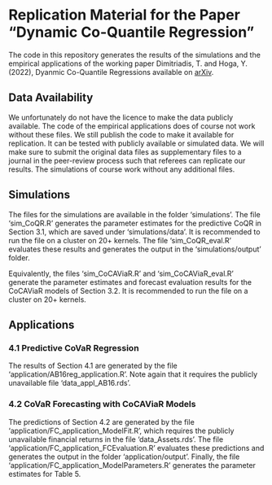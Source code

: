 
<!-- README.md is generated from README.Rmd. Please edit that file -->

# Replication Material for the Paper “Dynamic Co-Quantile Regression”

<!-- badges: start -->
<!-- badges: end -->

The code in this repository generates the results of the simulations and
the empirical applications of the working paper Dimitriadis, T. and
Hoga, Y. (2022), Dyanmic Co-Quantile Regressions available on
[arXiv](https://arxiv.org/abs/2206.14275).

## Data Availability

We unfortunately do not have the licence to make the data publicly
available. The code of the empirical applications does of course not
work without these files. We still publish the code to make it available
for replication. It can be tested with publicly available or simulated
data. We will make sure to submit the original data files as
supplementary files to a journal in the peer-review process such that
referees can replicate our results. The simulations of course work
without any additional files.

## Simulations

The files for the simulations are available in the folder ‘simulations’.
The file ‘sim_CoQR.R’ generates the parameter estimates for the
predictive CoQR in Section 3.1, which are saved under
‘simulations/data’. It is recommended to run the file on a cluster on
20+ kernels. The file ‘sim_CoQR_eval.R’ evaluates these results and
generates the output in the ‘simulations/output’ folder.

Equivalently, the files ‘sim_CoCAViaR.R’ and ‘sim_CoCAViaR_eval.R’
generate the parameter estimates and forecast evaluation results for the
CoCAViaR models of Section 3.2. It is recommended to run the file on a
cluster on 20+ kernels.

## Applications

### 4.1 Predictive CoVaR Regression

The results of Section 4.1 are generated by the file
‘application/AB16reg_application.R’. Note again that it requires the
publicly unavailable file ‘data_appl_AB16.rds’.

### 4.2 CoVaR Forecasting with CoCAViaR Models

The predictions of Section 4.2 are generated by the file
‘application/FC_application_ModelFit.R’, which requires the publicly
unavailable financial returns in the file ‘data_Assets.rds’. The file
‘application/FC_application_FCEvaluation.R’ evaluates these predictions
and generates the output in the folder ‘application/output’. Finally,
the file ‘application/FC_application_ModelParameters.R’ generates the
parameter estimates for Table 5.
